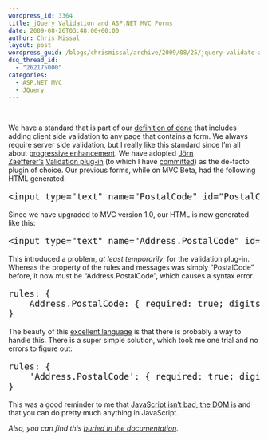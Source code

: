```yaml
---
wordpress_id: 3364
title: jQuery Validation and ASP.NET MVC Forms
date: 2009-08-26T03:48:00+00:00
author: Chris Missal
layout: post
wordpress_guid: /blogs/chrismissal/archive/2009/08/25/jquery-validate-and-asp-net-mvc-forms.aspx
dsq_thread_id:
  - "262175000"
categories:
  - ASP.NET MVC
  - JQuery
---
```

&nbsp;

We have a standard that is part of our [definition of done](http://www.scrumalliance.org/articles/105-what-is-definition-of-done-dod "Definition of Done (DoD)")&nbsp;that includes adding client side validation to any page that contains a form. We always require server side validation, but I really like this standard since I&#8217;m all about [progressive enhancement](http://www.alistapart.com/articles/understandingprogressiveenhancement "Understanding Progressive Enhancement"). We have adopted [J&ouml;rn Zaefferer&#8217;s](http://bassistance.de)&nbsp;[Validation plug-in](http://docs.jquery.com/Plugins/Validation)&nbsp;(to which I have [committed](http://dev.jquery.com/ticket/3635)) as the de-facto plugin of choice. Our previous forms, while on MVC Beta, had the following HTML generated:

<pre style="font-size:125%">&lt;input type="text" name="PostalCode" id="PostalCode" /&gt;</pre>

Since we have upgraded to MVC version 1.0, our HTML is now generated like this:

<pre style="font-size:125%">&lt;input type="text" name="Address.PostalCode" id="Address.PostalCode" /&gt;</pre>

This introduced a problem, _at least temporarily_, for the validation plug-in. Whereas the property of the rules and messages was simply &#8220;PostalCode&#8221; before, it now must be &#8220;Address.PostalCode&#8221;, which causes a syntax error.

<pre style="font-size:125%">rules: {<br />&nbsp;&nbsp; &nbsp;Address.PostalCode: { required: true; digits: true; length: 5; }<br />}</pre>

The beauty of this [excellent language](/blogs/jimmy_bogard/archive/2009/08/11/javascript-a-tool-too-sharp.aspx)&nbsp;is that there is probably a way to handle this. There is a super simple solution, which took me one trial and no errors to figure out:

<pre style="font-size:125%">rules: {<br />&nbsp;&nbsp; &nbsp;'Address.PostalCode': { required: true; digits: true; length: 5; }<br />}</pre>

This was a good reminder to me that [JavaScript isn&#8217;t bad, the DOM is](http://ejohn.org/blog/the-dom-is-a-mess/)&nbsp;and that you can do pretty much anything in JavaScript.

_Also, you can find this_ [_buried in the documentation_](http://docs.jquery.com/Plugins/Validation/Reference#Fields_with_complex_names_.28brackets.2C_dots.29)_._